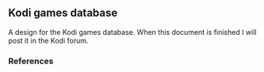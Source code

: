 ## Kodi games database

A design for the Kodi games database. When this document is finished I will post it in the Kodi forum.

### References

